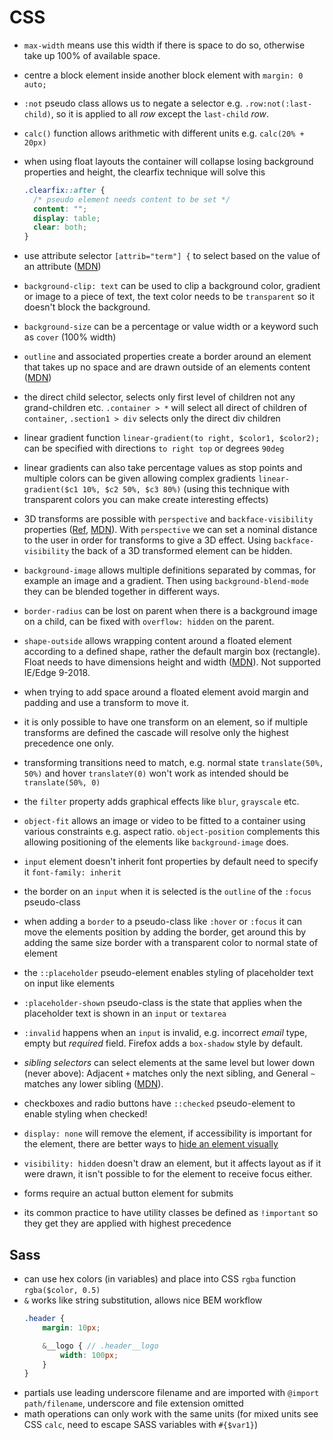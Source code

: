 # CSS

- `max-width` means use this width if there is space to do so, otherwise take up 100% of available space.
- centre a block element inside another block element with `margin: 0 auto;`
- `:not` pseudo class allows us to negate a selector e.g. `.row:not(:last-child)`, so it is applied to all *row* except the `last-child` *row*.
- `calc()` function allows arithmetic with different units e.g. `calc(20% + 20px)`
- when using float layouts the container will collapse losing background properties and height, the clearfix technique will solve this
  ```css
  .clearfix::after {
    /* pseudo element needs content to be set */
    content: "";
    display: table;
    clear: both;  
  }
  ```

- use attribute selector `[attrib="term"] {` to select based on the value of an attribute ([MDN](https://developer.mozilla.org/en-US/docs/Web/CSS/Attribute_selectors))
- `background-clip: text` can be used to clip a background color, gradient or image to a piece of text, the text color needs to be `transparent` so it doesn't block the background.
- `background-size` can be a percentage or value width or a keyword such as `cover` (100% width)
- `outline` and associated properties create a border around an element that takes up no space and are drawn outside of an elements content ([MDN](https://developer.mozilla.org/en-US/docs/Web/CSS/outline))
- the direct child selector, selects only first level of children not any grand-children etc. `.container > *` will select all direct of children of `container`, `.section1 > div` selects only the direct div children
- linear gradient function `linear-gradient(to right, $color1, $color2);` can be specified with directions `to right top` or degrees `90deg`
- linear gradients can also take percentage values as stop points and multiple colors can be given allowing complex gradients `linear-gradient($c1 10%, $c2 50%, $c3 80%)` (using this technique with transparent colors you can make create interesting effects)
- 3D transforms are possible with `perspective` and `backface-visibility` properties ([Ref](https://3dtransforms.desandro.com/), [MDN](https://developer.mozilla.org/en-US/docs/Web/CSS/perspective)). With `perspective` we can set a nominal distance to the user in order for transforms to give a 3D effect. Using `backface-visibility` the back of a 3D transformed element can be hidden.
- `background-image` allows multiple definitions separated by commas, for example an image and a gradient. Then using `background-blend-mode` they can be blended together in different ways.
- `border-radius` can be lost on parent when there is a background image on a child, can be fixed with `overflow: hidden` on the parent.
- `shape-outside` allows wrapping content around a floated element according to a defined shape, rather the default margin box (rectangle). Float needs to have dimensions height and width ([MDN](https://developer.mozilla.org/en-US/docs/Web/CSS/shape-outside)). Not supported IE/Edge 9-2018.
- when trying to add space around a floated element avoid margin and padding and use a transform to move it.
- it is only possible to have one transform on an element, so if multiple transforms are defined the cascade will resolve only the highest precedence one only.
- transforming transitions need to match, e.g. normal state `translate(50%, 50%)` and hover `translateY(0)` won't work as intended should be `translate(50%, 0)`
- the `filter` property adds graphical effects like `blur`, `grayscale` etc.
- `object-fit` allows an image or video to be fitted to a container using various constraints e.g. aspect ratio. `object-position` complements this allowing positioning of the elements like `background-image` does.
- `input` element doesn't inherit font properties by default need to specify it `font-family: inherit`
- the border on an `input` when it is selected is the `outline` of the `:focus` pseudo-class
- when adding a `border` to a pseudo-class like `:hover` or `:focus` it can move the elements position by adding the border, get around this by adding the same size border with a transparent color to normal state of element
- the `::placeholder` pseudo-element enables styling of placeholder text on input like elements
- `:placeholder-shown` pseudo-class is the state that applies when the placeholder text is shown in an `input` or `textarea`
- `:invalid` happens when an `input` is invalid, e.g. incorrect *email* type, empty but *required* field. Firefox adds a `box-shadow` style by default.
- *sibling selectors* can select elements at the same level but lower down (never above): Adjacent `+` matches only the next sibling, and General `~` matches any lower sibling ([MDN](https://developer.mozilla.org/en-US/docs/Learn/CSS/Introduction_to_CSS/Combinators_and_multiple_selectors#Combinators_and_groups_of_selectors)).
- checkboxes and radio buttons have `::checked` pseudo-element to enable styling when checked!
- `display: none` will remove the element, if accessibility is important for the element, there are better ways to [hide an element visually](https://gomakethings.com/hidden-content-for-better-a11y)
- `visibility: hidden` doesn't draw an element, but it affects layout as if it were drawn, it isn't possible to for the element to receive focus either.
- forms require an actual button element for submits
- its common practice to have utility classes be defined as `!important` so they get they are applied with highest precedence

## Sass

- can use hex colors (in variables) and place into CSS `rgba` function `rgba($color, 0.5)`
- `&` works like string substitution, allows nice BEM workflow
  ```scss
  .header {
      margin: 10px;

      &__logo { // .header__logo
          width: 100px;
      }
  }
  ```
- partials use leading underscore filename and are imported with `@import path/filename`, underscore and file extension omitted
- math operations can only work with the same units (for mixed units see CSS `calc`, need to escape SASS variables with `#{$var1}`)

